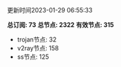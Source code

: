 更新时间2023-01-29 06:55:33

**总订阅: 73**
**总节点: 2322**
**有效节点: 315**
- trojan节点: 32
- v2ray节点: 158
- ss节点: 125
